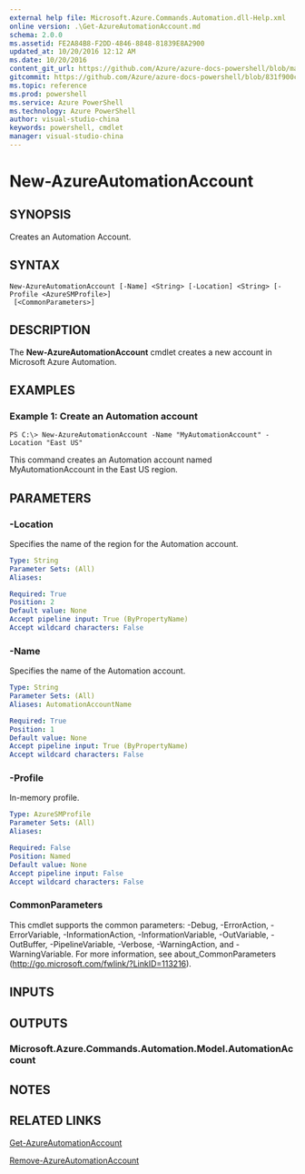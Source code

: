 ```yaml
---
external help file: Microsoft.Azure.Commands.Automation.dll-Help.xml
online version: .\Get-AzureAutomationAccount.md
schema: 2.0.0
ms.assetid: FE2A84B8-F2DD-4846-8848-81839E8A2900
updated_at: 10/20/2016 12:12 AM
ms.date: 10/20/2016
content_git_url: https://github.com/Azure/azure-docs-powershell/blob/master/azureps-cmdlets-docs/ServiceManagement/Azure.Automation/v1.6.1/New-AzureAutomationAccount.md
gitcommit: https://github.com/Azure/azure-docs-powershell/blob/831f900c1a4babea8fcc8817cfbc25252a1aa872/azureps-cmdlets-docs/ServiceManagement/Azure.Automation/v1.6.1/New-AzureAutomationAccount.md
ms.topic: reference
ms.prod: powershell
ms.service: Azure PowerShell
ms.technology: Azure PowerShell
author: visual-studio-china
keywords: powershell, cmdlet
manager: visual-studio-china
---
```


# New-AzureAutomationAccount

## SYNOPSIS
Creates an Automation Account.

## SYNTAX

```
New-AzureAutomationAccount [-Name] <String> [-Location] <String> [-Profile <AzureSMProfile>]
 [<CommonParameters>]
```

## DESCRIPTION
The **New-AzureAutomationAccount** cmdlet creates a new account in Microsoft Azure Automation.

## EXAMPLES

### Example 1: Create an Automation account
```
PS C:\> New-AzureAutomationAccount -Name "MyAutomationAccount" -Location "East US"
```

This command creates an Automation account named MyAutomationAccount in the East US region.

## PARAMETERS

### -Location
Specifies the name of the region for the Automation account.

```yaml
Type: String
Parameter Sets: (All)
Aliases: 

Required: True
Position: 2
Default value: None
Accept pipeline input: True (ByPropertyName)
Accept wildcard characters: False
```

### -Name
Specifies the name of the Automation account.

```yaml
Type: String
Parameter Sets: (All)
Aliases: AutomationAccountName

Required: True
Position: 1
Default value: None
Accept pipeline input: True (ByPropertyName)
Accept wildcard characters: False
```

### -Profile
In-memory profile.

```yaml
Type: AzureSMProfile
Parameter Sets: (All)
Aliases: 

Required: False
Position: Named
Default value: None
Accept pipeline input: False
Accept wildcard characters: False
```

### CommonParameters
This cmdlet supports the common parameters: -Debug, -ErrorAction, -ErrorVariable, -InformationAction, -InformationVariable, -OutVariable, -OutBuffer, -PipelineVariable, -Verbose, -WarningAction, and -WarningVariable. For more information, see about_CommonParameters (http://go.microsoft.com/fwlink/?LinkID=113216).

## INPUTS

## OUTPUTS

### Microsoft.Azure.Commands.Automation.Model.AutomationAccount

## NOTES

## RELATED LINKS

[Get-AzureAutomationAccount](.\Get-AzureAutomationAccount.md)

[Remove-AzureAutomationAccount](.\Remove-AzureAutomationAccount.md)


